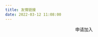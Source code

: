 ```yaml
---
title: 友情链接
date: 2022-03-12 11:08:00
---
```

<div id="qexo-friends"></div>
<link rel="stylesheet" href="https://cdn1.tianli0.top/npm/qexo-static@1.1.3/hexo/friends/friends.css"/>
<script src="https://cdn1.tianli0.top/npm/qexo-static@1.1.3/hexo/friends/friends.js"></script>
<script>loadQexoFriends("qexo-friends", "https://admin.redish101.top")</script>
<center>申请加入</center>
<div id="friends-api"></div>
<script src="https://unpkg.com/qexo-friends/friends-api.js"></script>
<script>qexo_friend_api("friends-api","https://admin.redish101.top");</script>
